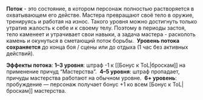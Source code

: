 **Поток** - это состояние, в котором персонаж полностью растворяется в охватывающем его действе. 
Мастера превращают своё тело в оружие, тренируясь и работая на износ. Такого уровня можно достигнуть только утратив жалость к себе и к своему телу. Поэтому в периоды застоя, тело каменеет и утрачивает свои навыки, а задача мастера - расколоть камень и окунуться в сметающий поток борьбы. 
**Уровень потока сохраняется** до конца боя / сцены или до отдыха (1 час без активных действий).

**Эффекты потока**:
**1–3 уровня**: штраф -1 к [[Бонус к ToL|броскам]] на применение причуд “Мастерства”. 
**4–5 уровня**: штраф пропадает, причуды мастерства работают на обычном уровне. 
**6+ уровень**: пробуждение — персонаж получает бонус +1 ко всем [Бонус к ToL|броскам]] мастерства.